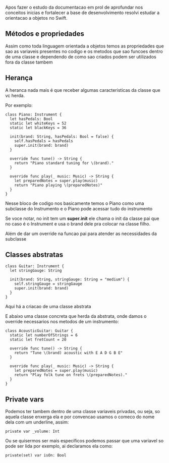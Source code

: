 Apos fazer o estudo da documentacao em prol de aprofundar nos conceitos inicias e fortalecer a base de desenvolvimento resolvi estudar a orientacao a objetos no Swift.

<h2>Métodos e propriedades</h2>

Assim como toda linguagem orientada a objetos temos as propriedades que sao as variaveis presentes no codigo e os metodos que sao funcoes dentro de uma classe e dependendo de como sao criados podem ser utilizados fora da classe tambem

<h2>Herança</h2>
A heranca nada mais é que receber algumas caracteristicas da classe que vc herda.

Por exemplo:

```
class Piano: Instrument {
  let hasPedals: Bool
  static let whiteKeys = 52
  static let blackKeys = 36
  
  init(brand: String, hasPedals: Bool = false) {
    self.hasPedals = hasPedals
    super.init(brand: brand)
  }
  
  override func tune() -> String {
    return "Piano standard tuning for \(brand)."
  }
  
  override func play(_ music: Music) -> String {
    let preparedNotes = super.play(music)
    return "Piano playing \(preparedNotes)"
  }
}
```
Nesse bloco de codigo nos basicamente temos o Piano como uma subclasse do Instrumento e o Piano pode acessar tudo do instrumento

Se voce notar, no init tem um **super.init** ele chama o init da classe pai que no caso é o Instrument e usa o brand dele pra colocar na classe filho.

Além de dar um override na funcao pai para atender as necessidades da subclasse

<h2>Classes abstratas</h2>

```
class Guitar: Instrument {
  let stringGauge: String
  
  init(brand: String, stringGauge: String = "medium") {
    self.stringGauge = stringGauge
    super.init(brand: brand)
  }
}
```
Aqui há a criacao de uma classe abstrata

E abaixo uma classe concreta que herda da abstrata, onde damos o override necessarios nos metodos de um instrumento:

```
class AcousticGuitar: Guitar {
  static let numberOfStrings = 6
  static let fretCount = 20
  
  override func tune() -> String {
    return "Tune \(brand) acoustic with E A D G B E"
  }
  
  override func play(_ music: Music) -> String {
    let preparedNotes = super.play(music)
    return "Play folk tune on frets \(preparedNotes)."
  }
}
```


<h2>Private vars</h2>

Podemos ter tambem dentro de uma classe variaveis privadas, ou seja, so aquela classe enxerga ela e por convencao usamos o comeco do nome dela com um underline, assim:

```
private var _volume: Int
```

Ou se quisermos ser mais específicos podemos passar que uma variavel so pode ser lida por exemplo, ai declaramos ela como:

```
private(set) var isOn: Bool
```

